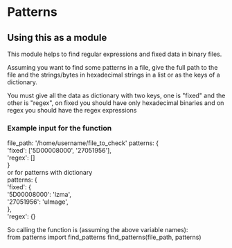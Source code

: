 # Patterns

## Using this as a module

This module helps to find regular expressions and fixed data in
binary files.

Assuming you want to find some patterns in a file, give the full
path to the file and the strings/bytes in hexadecimal strings in
a list or as the keys of a dictionary.

You must give all the data as dictionary with two keys, one is
"fixed" and the other is "regex", on fixed you should have only
hexadecimal binaries and on regex you should have the regex
expressions

### Example input for the function
file_path: '/home/username/file_to_check'
patterns: {  
    'fixed': ['5D00008000', '27051956'],  
    'regex': []  
}  
or for patterns with dictionary  
patterns: {  
'fixed': {  
'5D00008000': 'lzma',  
'27051956': 'uImage',  
},  
'regex': {}  

So calling the function is (assuming the above variable names):  
from patterns import find_patterns
find_patterns(file_path, patterns)
